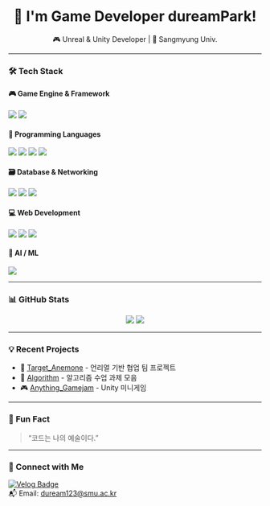 <h1 align="center">👋 I'm Game Developer dureamPark!</h1>
<p align="center">
  🎮 Unreal & Unity Developer | 🏫 Sangmyung Univ.
</p>

---

### 🛠 Tech Stack

#### 🎮 Game Engine & Framework
<img src="https://img.shields.io/badge/Unreal%20Engine-000000?style=flat&logo=unrealengine&logoColor=white"/> 
<img src="https://img.shields.io/badge/Unity-000000?style=flat&logo=unity&logoColor=white"/>

#### 🧠 Programming Languages
<img src="https://img.shields.io/badge/C-00599C?style=flat&logo=c&logoColor=white"/>
<img src="https://img.shields.io/badge/C%23-239120?style=flat&logo=c-sharp&logoColor=white"/>
<img src="https://img.shields.io/badge/C++-00599C?style=flat&logo=c%2B%2B&logoColor=white"/>
<img src="https://img.shields.io/badge/Python-3776AB?style=flat&logo=python&logoColor=white"/>

#### 🗃️ Database & Networking
<img src="https://img.shields.io/badge/Redis-DC382D?style=flat&logo=redis&logoColor=white"/>
<img src="https://img.shields.io/badge/MySQL-4479A1?style=flat&logo=mysql&logoColor=white"/>
<img src="https://img.shields.io/badge/WebSocket-010101?style=flat&logo=websocket&logoColor=white"/>

#### 💻 Web Development
<img src="https://img.shields.io/badge/HTML5-E34F26?style=flat&logo=html5&logoColor=white"/>
<img src="https://img.shields.io/badge/CSS3-1572B6?style=flat&logo=css3&logoColor=white"/>
<img src="https://img.shields.io/badge/JavaScript-F7DF1E?style=flat&logo=javascript&logoColor=black"/>

#### 🧠 AI / ML
<img src="https://img.shields.io/badge/AI%20%2F%20ML-purple?style=flat&logo=github&logoColor=white"/>

---

### 📊 GitHub Stats
<p align="center">
  <img src="https://github-readme-stats.vercel.app/api?username=dureamPark&show_icons=true&theme=radical" />
  <img src="https://github-readme-stats.vercel.app/api/top-langs/?username=dureamPark&layout=compact&theme=radical" />
</p>

---

### 💡 Recent Projects
- 🎯 [Target_Anemone](https://github.com/yourrepo) - 언리얼 기반 협업 팀 프로젝트
- 🤖 [Algorithm](https://github.com/yourrepo) - 알고리즘 수업 과제 모음
- 🎮 [Anything_Gamejam](https://github.com/yourrepo) - Unity 미니게임

---

### 🎨 Fun Fact
> “코드는 나의 예술이다.”

---

### 🔗 Connect with Me
[![Velog Badge](https://img.shields.io/badge/Velog-20C997?style=flat&logo=velog&logoColor=white)](https://velog.io/@dureamPark)  
📬 Email: duream123@smu.ac.kr
